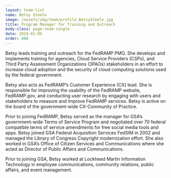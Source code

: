 ```yaml
---
layout: team-list
name: Betsy Steele
image: /assets/img/team/profile_BetsySteele.jpg
title: Program Manager for Training and Outreach
body-class: page-team-single
date: 2018-01-05
order: 600
---
```

Betsy leads training and outreach for the FedRAMP PMO. She develops and implements training for agencies, Cloud Service Providers (CSPs), and Third Party Assessment Organizations (3PAOs) stakeholders in an effort to increase cloud adoption and the security of cloud computing solutions used by the federal government.

Betsy also acts as FedRAMP’s Customer Experience (CX) lead. She is responsible for improving the usability of the FedRAMP website, FedRAMP.gov, and conducting user research by engaging with users and stakeholders to measure and improve FedRAMP services. Betsy is active on the board of the government-wide CX-Community of Practice.

Prior to joining FedRAMP, Betsy served as the manager for GSA’s government-wide Terms of Service Program and negotiated over 70 federal compatible terms of service amendments for free social media tools and apps. Betsy joined GSA Federal Acquisition Services FedSIM in 2002 and managed the Library of Congress Copyright modernization effort. She also worked  in GSA’s Office of Citizen Services and Communications where she acted as Director of Public Affairs and Communications. 

Prior to joining GSA, Betsy worked at Lockheed Martin Information Technology in employee communications, community relations, public affairs, and event management.
